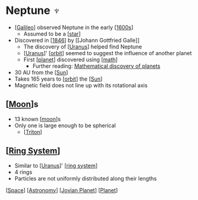 # Neptune ♆

- [[Galileo]] observed Neptune in the early [[1600s]]
  - Assumed to be a [[star]]
- Discovered in [[1846]] by [[Johann Gottfried Galle]]
  - The discovery of [[Uranus]] helped find Neptune
  - [[Uranus]]' [[orbit]] seemed to suggest the influence of another planet
  - First [[planet]] discovered using [[math]]
    - Further reading: [Mathematical discovery of planets](https://mathshistory.st-andrews.ac.uk/HistTopics/Neptune_and_Pluto/)
- 30 AU from the [[Sun]]
- Takes 165 years to [[orbit]] the [[Sun]]
- Magnetic field does not line up with its rotational axis

## [[Moon]]s

- 13 known [[moon]]s
- Only one is large enough to be spherical
  - [[Triton]]

## [[Ring System]]

- Similar to [[Uranus]]' [[ring system]]
- 4 rings
- Particles are not uniformly distributed along their lengths

[[Space]] [[Astronomy]] [[Jovian Planet]] [[Planet]]

[//begin]: # "Autogenerated link references for markdown compatibility"
[Galileo]: galileo "Galileo"
[1600s]: 1600s "1600s"
[star]: star "Star"
[1846]: 1846 "1846"
[Uranus]: uranus "Uranus ⛢"
[orbit]: orbit "Orbit"
[Planet]: planet "Planet"
[math]: math "Math"
[Sun]: sun "Sun"
[Moon]: moon "Moon"
[moon]: moon "Moon"
[Triton]: triton "Triton"
[Ring System]: ring-system "Ring System"
[ring system]: ring-system "Ring System"
[Space]: space "Space"
[Astronomy]: astronomy "Astronomy"
[Jovian Planet]: jovian-planet "Jovian Planet"
[//end]: # "Autogenerated link references"
